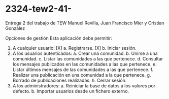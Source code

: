 # 2324-tew2-41-
Entrega 2 del trabajo de TEW Manuel Revilla, Juan Francisco Mier y Cristian González

Opciones de gestión
Esta aplicación debe permitir:
1. A cualquier usuario:
[X] a. Registrarse.
[X] b. Iniciar sesión.
2. A los usuarios autenticados:
a. Crear una comunidad.
b. Unirse a una comunidad.
c. Listar las comunidades a las que pertenece.
d. Consultar los mensajes publicados en las comunidades a las que pertenece.
e. Listar últimos mensajes de las comunidades a las que pertenece.
f. Realizar una publicación en una comunidad a la que pertenece.
g. Borrado de publicaciones realizadas.
h. Cerrar sesión.
3. A los administradores:
a. Reiniciar la base de datos a los valores por defecto.
b. Importar usuarios desde un fichero externo.
